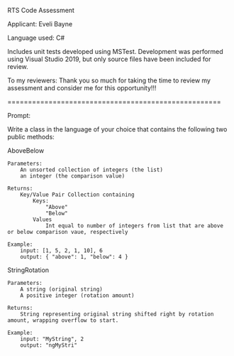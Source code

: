RTS Code Assessment 

Applicant: Eveli Bayne 

Language used: C# 

Includes unit tests developed using MSTest. Development was performed using Visual Studio 2019, but only source files have 
been included for review. 

To my reviewers: Thank you so much for taking the time to review my assessment and consider me for this opportunity!!!

====================================================

Prompt: 

Write a class in the language of your choice that contains the following two public methods:

AboveBelow

	Parameters:
		An unsorted collection of integers (the list)
		an integer (the comparison value)
		
	Returns:
		Key/Value Pair Collection containing 
			Keys:
				"Above"
				"Below"
			Values
				Int equal to number of integers from list that are above or below comparison vaue, respectively

	Example:
		input: [1, 5, 2, 1, 10], 6
		output: { "above": 1, "below": 4 }

StringRotation

	Parameters:
		A string (original string)
		A positive integer (rotation amount)

	Returns:
		String representing original string shifted right by rotation amount, wrapping overflow to start. 

	Example:
		input: "MyString", 2
		output: "ngMyStri"

